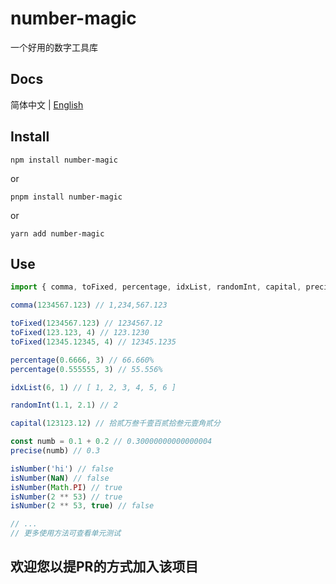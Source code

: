 # number-magic

一个好用的数字工具库

## Docs
简体中文 | [English](../../README.md)

## Install
```
npm install number-magic
```
or
```
pnpm install number-magic
```
or
```
yarn add number-magic
```

## Use
```js
import { comma, toFixed, percentage, idxList, randomInt, capital, precise, isNumber } from 'number-magic'

comma(1234567.123) // 1,234,567.123

toFixed(1234567.123) // 1234567.12
toFixed(123.123, 4) // 123.1230
toFixed(12345.12345, 4) // 12345.1235

percentage(0.6666, 3) // 66.660%
percentage(0.555555, 3) // 55.556%

idxList(6, 1) // [ 1, 2, 3, 4, 5, 6 ]

randomInt(1.1, 2.1) // 2

capital(123123.12) // 拾贰万叁千壹百贰拾叁元壹角贰分

const numb = 0.1 + 0.2 // 0.30000000000000004
precise(numb) // 0.3

isNumber('hi') // false
isNumber(NaN) // false
isNumber(Math.PI) // true
isNumber(2 ** 53) // true
isNumber(2 ** 53, true) // false

// ...
// 更多使用方法可查看单元测试
```

## 欢迎您以提PR的方式加入该项目
